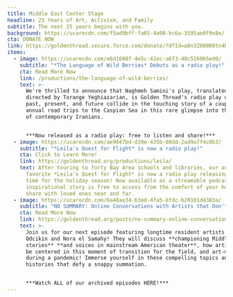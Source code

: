 ```yaml
---
title: Middle East Center Stage
headline: 25 Years of Art, Activism, and Family
subtitle: The next 25 years begins with you.
background: https://ucarecdn.com/f5ad9bff-fa65-4a98-bc6a-3595ae0f9e8e/
cta: DONATE NOW
link: https://goldenthread.secure.force.com/donate/?dfId=a0n3Z00000tn4RsQAI
items:
  - image: https://ucarecdn.com/e6d1608f-4e5c-41ec-a6f3-40c516065ed0/
    subtitle: "*The Language of Wild Berries* Debuts as a radio play!"
    cta: Read More Now
    link: /productions/the-language-of-wild-berries/
    text: >-
      We're thrilled to announce that Naghmeh Samini's play, translated and
      directed by Torange Yeghiazarian, is Golden Thread's radio play debut! The
      past, present, and future collide in the touching story of a couple’s
      annual road trips to the Caspian Sea in this rare glimpse into the lives
      of contemporary Iranians. 


      ***Now released as a radio play: free to listen and share!***
  - image: https://ucarecdn.com/ae9947bd-d39e-435b-88dd-2ad9a7f4c0b3/
    subtitle: "*Leila's Quest for Flight* is now a radio play!"
    cta: Click to Learn More!
    link: https://goldenthread.org/productions/leila/
    text: After touring to forty Bay Area schools and libraries, our audience
      favorite *Leila's Quest for Flight* is now a radio play releasing just in
      time for the holiday season! Now available as a streamable podcast, this
      inspirational story is free to access from the comfort of your home and to
      share with loved ones near and far.
  - image: https://ucarecdn.com/6a48ae34-b3ed-4fa5-8fdc-b20101d4383a/
    subtitle: "NO SUMMARY: Online Conversations with Artists that Don't Fit in a Box!"
    cta: Read More Now
    link: https://goldenthread.org/posts/no-summary-online-conversations-with-artists-the-dont-fit-in-a-box/
    text: >-
      Join us for our next episode featuring longtime resident artists Evren
      Odcikin and Nora el Samahy! They will discuss **championing Middle Eastern
      stories** **and voices in mainstream American theater**, how artists can
      be centered in this moment of transition for the field, and art-making
      during a pandemic! Immerse yourself in these compelling topics and
      histories that defy a snappy summation. 


      ***Watch ALL of our archived episodes HERE!***
---
```

